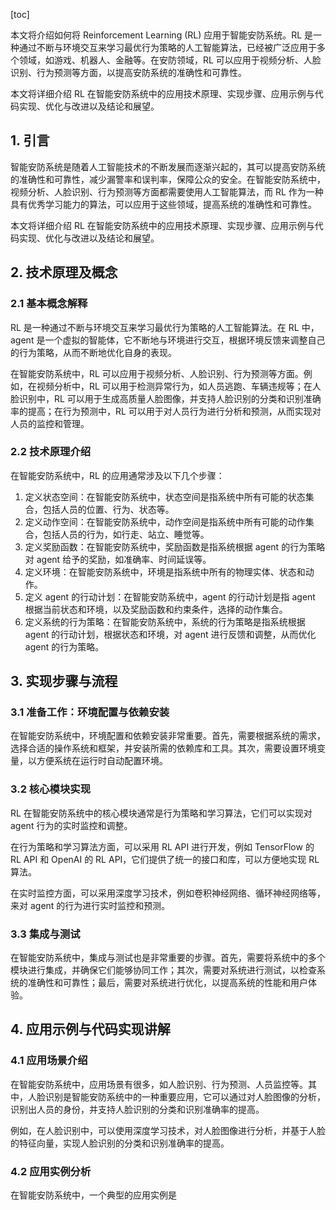 
[toc]                    
                
                
本文将介绍如何将 Reinforcement Learning (RL) 应用于智能安防系统。RL 是一种通过不断与环境交互来学习最优行为策略的人工智能算法，已经被广泛应用于多个领域，如游戏、机器人、金融等。在安防领域，RL 可以应用于视频分析、人脸识别、行为预测等方面，以提高安防系统的准确性和可靠性。

本文将详细介绍 RL 在智能安防系统中的应用技术原理、实现步骤、应用示例与代码实现、优化与改进以及结论和展望。

## 1. 引言

智能安防系统是随着人工智能技术的不断发展而逐渐兴起的，其可以提高安防系统的准确性和可靠性，减少漏警率和误判率，保障公众的安全。在智能安防系统中，视频分析、人脸识别、行为预测等方面都需要使用人工智能算法，而 RL 作为一种具有优秀学习能力的算法，可以应用于这些领域，提高系统的准确性和可靠性。

本文将详细介绍 RL 在智能安防系统中的应用技术原理、实现步骤、应用示例与代码实现、优化与改进以及结论和展望。

## 2. 技术原理及概念

### 2.1 基本概念解释

RL 是一种通过不断与环境交互来学习最优行为策略的人工智能算法。在 RL 中， agent 是一个虚拟的智能体，它不断地与环境进行交互，根据环境反馈来调整自己的行为策略，从而不断地优化自身的表现。

在智能安防系统中，RL 可以应用于视频分析、人脸识别、行为预测等方面。例如，在视频分析中，RL 可以用于检测异常行为，如人员逃跑、车辆违规等；在人脸识别中，RL 可以用于生成高质量人脸图像，并支持人脸识别的分类和识别准确率的提高；在行为预测中，RL 可以用于对人员行为进行分析和预测，从而实现对人员的监控和管理。

### 2.2 技术原理介绍

在智能安防系统中，RL 的应用通常涉及以下几个步骤：

1. 定义状态空间：在智能安防系统中，状态空间是指系统中所有可能的状态集合，包括人员的位置、行为、状态等。
2. 定义动作空间：在智能安防系统中，动作空间是指系统中所有可能的动作集合，包括人员的行为，如行走、站立、睡觉等。
3. 定义奖励函数：在智能安防系统中，奖励函数是指系统根据 agent 的行为策略对 agent 给予的奖励，如准确率、时间延误等。
4. 定义环境：在智能安防系统中，环境是指系统中所有的物理实体、状态和动作。
5. 定义 agent 的行动计划：在智能安防系统中，agent 的行动计划是指 agent 根据当前状态和环境，以及奖励函数和约束条件，选择的动作集合。
6. 定义系统的行为策略：在智能安防系统中，系统的行为策略是指系统根据 agent 的行动计划，根据状态和环境，对 agent 进行反馈和调整，从而优化 agent 的行为策略。

## 3. 实现步骤与流程

### 3.1 准备工作：环境配置与依赖安装

在智能安防系统中，环境配置和依赖安装非常重要。首先，需要根据系统的需求，选择合适的操作系统和框架，并安装所需的依赖库和工具。其次，需要设置环境变量，以方便系统在运行时自动配置环境。

### 3.2 核心模块实现

RL 在智能安防系统中的核心模块通常是行为策略和学习算法，它们可以实现对 agent 行为的实时监控和调整。

在行为策略和学习算法方面，可以采用 RL API 进行开发，例如 TensorFlow 的 RL API 和 OpenAI 的 RL API，它们提供了统一的接口和库，可以方便地实现 RL 算法。

在实时监控方面，可以采用深度学习技术，例如卷积神经网络、循环神经网络等，来对 agent 的行为进行实时监控和预测。

### 3.3 集成与测试

在智能安防系统中，集成与测试也是非常重要的步骤。首先，需要将系统中的多个模块进行集成，并确保它们能够协同工作；其次，需要对系统进行测试，以检查系统的准确性和可靠性；最后，需要对系统进行优化，以提高系统的性能和用户体验。

## 4. 应用示例与代码实现讲解

### 4.1 应用场景介绍

在智能安防系统中，应用场景有很多，如人脸识别、行为预测、人员监控等。其中，人脸识别是智能安防系统中的一种重要应用，它可以通过对人脸图像的分析，识别出人员的身份，并支持人脸识别的分类和识别准确率的提高。

例如，在人脸识别中，可以使用深度学习技术，对人脸图像进行分析，并基于人脸的特征向量，实现人脸识别的分类和识别准确率的提高。

### 4.2 应用实例分析

在智能安防系统中，一个典型的应用实例是

